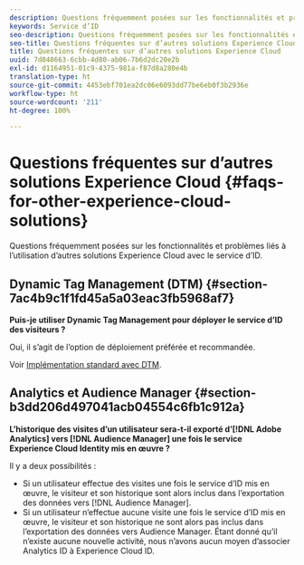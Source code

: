 ```yaml
---
description: Questions fréquemment posées sur les fonctionnalités et problèmes liés à l’utilisation d’autres solutions Experience Cloud avec le service d’ID.
keywords: Service d’ID
seo-description: Questions fréquemment posées sur les fonctionnalités et problèmes liés à l’utilisation d’autres solutions Experience Cloud avec le service d’ID.
seo-title: Questions fréquentes sur d’autres solutions Experience Cloud
title: Questions fréquentes sur d’autres solutions Experience Cloud
uuid: 7d848663-6cbb-4d80-ab06-7b6d2dc20e2b
exl-id: d1164951-01c9-4375-981a-f87d8a280e4b
translation-type: ht
source-git-commit: 4453ebf701ea2dc06e6093dd77be6eb0f3b2936e
workflow-type: ht
source-wordcount: '211'
ht-degree: 100%

---
```


# Questions fréquentes sur d’autres solutions Experience Cloud {#faqs-for-other-experience-cloud-solutions}

Questions fréquemment posées sur les fonctionnalités et problèmes liés à l’utilisation d’autres solutions Experience Cloud avec le service d’ID.

## Dynamic Tag Management (DTM) {#section-7ac4b9c1f1fd45a5a03eac3fb5968af7}

**Puis-je utiliser Dynamic Tag Management pour déployer le service d’ID des visiteurs ?**

Oui, il s’agit de l’option de déploiement préférée et recommandée.

Voir [Implémentation standard avec DTM](../implementation-guides/standard.md#concept-89cd0199a9634fc48644f2d61e3d2445).

## Analytics et Audience Manager {#section-b3dd206d497041acb04554c6fb1c912a}

**L’historique des visites d’un utilisateur sera-t-il exporté d’[!DNL Adobe Analytics] vers [!DNL Audience Manager] une fois le service Experience Cloud Identity mis en œuvre ?**

Il y a deux possibilités :

* Si un utilisateur effectue des visites une fois le service d’ID mis en œuvre, le visiteur et son historique sont alors inclus dans l’exportation des données vers [!DNL Audience Manager].
* Si un utilisateur n’effectue aucune visite une fois le service d’ID mis en œuvre, le visiteur et son historique ne sont alors pas inclus dans l’exportation des données vers Audience Manager. Étant donné qu’il n’existe aucune nouvelle activité, nous n’avons aucun moyen d’associer Analytics ID à Experience Cloud ID.

